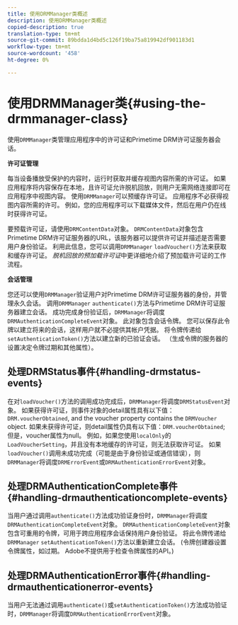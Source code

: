 ```yaml
---
title: 使用DRMManager类概述
description: 使用DRMManager类概述
copied-description: true
translation-type: tm+mt
source-git-commit: 89bdda1d4bd5c126f19ba75a819942df901183d1
workflow-type: tm+mt
source-wordcount: '458'
ht-degree: 0%

---
```



# 使用DRMManager类{#using-the-drmmanager-class}

使用`DRMManager`类管理应用程序中的许可证和Primetime DRM许可证服务器会话。

**许可证管理**

每当设备播放受保护的内容时，运行时获取并缓存视图内容所需的许可证。 如果应用程序将内容保存在本地，且许可证允许脱机回放，则用户无需网络连接即可在应用程序中视图内容。 使用`DRMManager`可以预缓存许可证。 应用程序不必获得视图内容所需的许可。 例如，您的应用程序可以下载媒体文件，然后在用户仍在线时获得许可证。

要预载许可证，请使用`DRMContentData`对象。 `DRMContentData`对象包含Primetime DRM许可证服务器的URL，该服务器可以提供许可证并描述是否需要用户身份验证。 利用此信息，您可以调用`DRMManager` `loadVoucher()`方法来获取和缓存许可证。 *脱机回放的预加载许可证*&#x200B;中更详细地介绍了预加载许可证的工作流程。

**会话管理**

您还可以使用`DRMManager`验证用户对Primetime DRM许可证服务器的身份，并管理永久会话。 调用`DRMManager` `authenticate()`方法与Primetime DRM许可证服务器建立会话。 成功完成身份验证后，`DRMManager`将调度`DRMAuthenticationCompleteEvent`对象。 此对象包含会话令牌。 您可以保存此令牌以建立将来的会话，这样用户就不必提供其帐户凭据。 将令牌传递给`setAuthenticationToken()`方法以建立新的已验证会话。 （生成令牌的服务器的设置决定令牌过期和其他属性）。

## 处理DRMStatus事件{#handling-drmstatus-events}

在对`loadVoucher()`方法的调用成功完成后，`DRMManager`将调度`DRMStatusEvent`对象。 如果获得许可证，则事件对象的detail属性具有以下值：`DRM.voucherObtained`, and the voucher property contains the `DRMVoucher` object. 如果未获得许可证，则detail属性仍具有以下值：`DRM.voucherObtained`;但是，voucher属性为null。 例如，如果您使用`localOnly`的`LoadVoucherSetting`，并且没有本地缓存的许可证，则无法获取许可证。 如果`loadVoucher()`调用未成功完成（可能是由于身份验证或通信错误），则`DRMManager`将调度`DRMErrorEvent`或`DRMAuthenticationErrorEvent`对象。

## 处理DRMAuthenticationComplete事件{#handling-drmauthenticationcomplete-events}

当用户通过调用`authenticate()`方法成功验证身份时，`DRMManager`将调度`DRMAuthenticationCompleteEvent`对象。 `DRMAuthenticationCompleteEvent`对象包含可重用的令牌，可用于跨应用程序会话保持用户身份验证。 将此令牌传递给`DRMManager` `setAuthenticationToken()`方法以重新建立会话。 (令牌创建器设置令牌属性，如过期。 Adobe不提供用于检查令牌属性的API。)

## 处理DRMAuthenticationError事件{#handling-drmauthenticationerror-events}

当用户无法通过调用`authenticate()`或`setAuthenticationToken()`方法成功验证时，`DRMManager`将调度`DRMAuthenticationErrorEvent`对象。